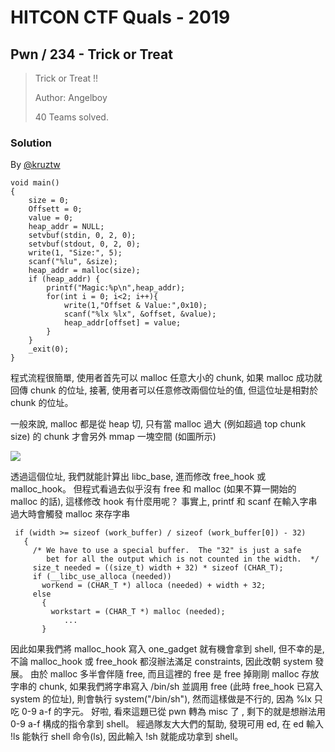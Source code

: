 # HITCON CTF Quals - 2019

## Pwn / 234 - Trick or Treat

> Trick or Treat !!
>
> Author: Angelboy
> 
> 40 Teams solved.

### Solution

By [@kruztw](https://github.com/dreamisadream)

```clike=
void main()
{
    size = 0;
    Offsett = 0;
    value = 0;
    heap_addr = NULL;
    setvbuf(stdin, 0, 2, 0);
    setvbuf(stdout, 0, 2, 0);
    write(1, "Size:", 5);
    scanf("%lu", &size);
    heap_addr = malloc(size);
    if (heap_addr) {
        printf("Magic:%p\n",heap_addr);
        for(int i = 0; i<2; i++){
            write(1,"Offset & Value:",0x10);
            scanf("%lx %lx", &offset, &value);
            heap_addr[offset] = value;
        }
    }
    _exit(0);
}
```

程式流程很簡單, 使用者首先可以 malloc 任意大小的 chunk, 如果 malloc 成功就回傳 chunk 的位址, 接著, 使用者可以任意修改兩個位址的值, 但這位址是相對於 chunk 的位址。

一般來說, malloc 都是從 heap 切, 只有當 malloc 過大 (例如超過 top chunk size) 的 chunk 才會另外 mmap 一塊空間 (如圖所示)

![](https://i.imgur.com/wjZAHUp.png)

透過這個位址, 我們就能計算出 libc_base, 進而修改 free_hook 或 malloc_hook。
但程式看過去似乎沒有 free 和 malloc (如果不算一開始的 malloc 的話), 這樣修改 hook 有什麼用呢？
事實上, printf 和 scanf 在輸入字串過大時會觸發 malloc 來存字串
```clike=
 if (width >= sizeof (work_buffer) / sizeof (work_buffer[0]) - 32)
   {
     /* We have to use a special buffer.  The "32" is just a safe
        bet for all the output which is not counted in the width.  */
     size_t needed = ((size_t) width + 32) * sizeof (CHAR_T);
     if (__libc_use_alloca (needed))
       workend = (CHAR_T *) alloca (needed) + width + 32;
     else
       {
         workstart = (CHAR_T *) malloc (needed);
            ...
       }
```

因此如果我們將 malloc_hook 寫入 one_gadget 就有機會拿到 shell, 但不幸的是, 不論 malloc_hook 或 free_hook 都沒辦法滿足 constraints, 因此改朝 system 發展。
由於 malloc 多半會伴隨 free, 而且這裡的 free 是 free 掉剛剛 malloc 存放字串的 chunk, 如果我們將字串寫入 /bin/sh 並調用 free (此時 free_hook 已寫入 system 的位址), 則會執行 system("/bin/sh"), 然而這樣做是不行的, 因為 %lx 只吃 0-9 a-f 的字元。
好啦, 看來這題已從 pwn 轉為 misc 了 , 剩下的就是想辦法用 0-9 a-f 構成的指令拿到 shell。
經過隊友大大們的幫助, 發現可用 ed, 在 ed 輸入 !ls 能執行 shell 命令(ls), 因此輸入 !sh 就能成功拿到 shell。